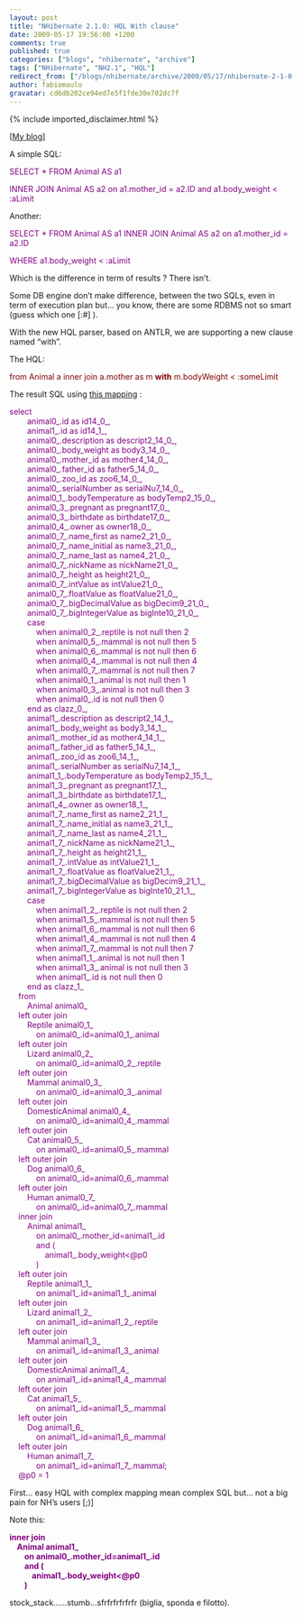 ```yaml
---
layout: post
title: "NHibernate 2.1.0: HQL With clause"
date: 2009-05-17 19:56:00 +1200
comments: true
published: true
categories: ["blogs", "nhibernate", "archive"]
tags: ["NHibernate", "NH2.1", "HQL"]
redirect_from: ["/blogs/nhibernate/archive/2009/05/17/nhibernate-2-1-0-hql-with-clause.aspx/", "/blogs/nhibernate/archive/2009/05/17/nhibernate-2-1-0-hql-with-clause.html"]
author: fabiomaulo
gravatar: cd6db202ce94ed7e5f1fde30e702dc7f
---
```

{% include imported_disclaimer.html %}
<p>[<a href="http://fabiomaulo.blogspot.com/" target="_blank">My blog</a>]</p>
<p>A simple SQL:</p>
<p><span style="color: #800080">SELECT * FROM Animal AS a1 </span></p>
<p><span style="color: #800080">INNER JOIN Animal AS a2 on a1.mother_id = a2.ID and a1.body_weight &lt; :aLimit</span></p>
<p>Another:</p>
<p><span style="color: #800080">SELECT * FROM Animal AS a1 INNER JOIN Animal AS a2 on a1.mother_id = a2.ID </span></p>
<p><span style="color: #800080">WHERE a1.body_weight &lt; :aLimit</span></p>
<p>Which is the difference in term of results ? There isn&rsquo;t.</p>
<p>Some DB engine don&rsquo;t make difference, between the two SQLs, even in term of execution plan but&hellip; you know, there are some RDBMS not so smart (guess which one [:#]&nbsp;).</p>
<p>With the new HQL parser, based on ANTLR, we are supporting a new clause named &ldquo;with&rdquo;.</p>
<p>The HQL:</p>
<p><span style="color: #800000">from Animal a inner join a.mother as m <strong><span style="color: #800000">with</span></strong> m.bodyWeight &lt; :someLimit</span></p>
<p>The result SQL using <a href="http://fabiomaulo.blogspot.com/2009/05/oh-beautiful-sql.html">this mapping</a> :</p>
<p><span style="color: #800080">select      <br />&nbsp;&nbsp;&nbsp;&nbsp;&nbsp;&nbsp;&nbsp; animal0_.id as id14_0_,       <br />&nbsp;&nbsp;&nbsp;&nbsp;&nbsp;&nbsp;&nbsp; animal1_.id as id14_1_,       <br />&nbsp;&nbsp;&nbsp;&nbsp;&nbsp;&nbsp;&nbsp; animal0_.description as descript2_14_0_,       <br />&nbsp;&nbsp;&nbsp;&nbsp;&nbsp;&nbsp;&nbsp; animal0_.body_weight as body3_14_0_,       <br />&nbsp;&nbsp;&nbsp;&nbsp;&nbsp;&nbsp;&nbsp; animal0_.mother_id as mother4_14_0_,       <br />&nbsp;&nbsp;&nbsp;&nbsp;&nbsp;&nbsp;&nbsp; animal0_.father_id as father5_14_0_,       <br />&nbsp;&nbsp;&nbsp;&nbsp;&nbsp;&nbsp;&nbsp; animal0_.zoo_id as zoo6_14_0_,       <br />&nbsp;&nbsp;&nbsp;&nbsp;&nbsp;&nbsp;&nbsp; animal0_.serialNumber as serialNu7_14_0_,       <br />&nbsp;&nbsp;&nbsp;&nbsp;&nbsp;&nbsp;&nbsp; animal0_1_.bodyTemperature as bodyTemp2_15_0_,       <br />&nbsp;&nbsp;&nbsp;&nbsp;&nbsp;&nbsp;&nbsp; animal0_3_.pregnant as pregnant17_0_,       <br />&nbsp;&nbsp;&nbsp;&nbsp;&nbsp;&nbsp;&nbsp; animal0_3_.birthdate as birthdate17_0_,       <br />&nbsp;&nbsp;&nbsp;&nbsp;&nbsp;&nbsp;&nbsp; animal0_4_.owner as owner18_0_,       <br />&nbsp;&nbsp;&nbsp;&nbsp;&nbsp;&nbsp;&nbsp; animal0_7_.name_first as name2_21_0_,       <br />&nbsp;&nbsp;&nbsp;&nbsp;&nbsp;&nbsp;&nbsp; animal0_7_.name_initial as name3_21_0_,       <br />&nbsp;&nbsp;&nbsp;&nbsp;&nbsp;&nbsp;&nbsp; animal0_7_.name_last as name4_21_0_,       <br />&nbsp;&nbsp;&nbsp;&nbsp;&nbsp;&nbsp;&nbsp; animal0_7_.nickName as nickName21_0_,       <br />&nbsp;&nbsp;&nbsp;&nbsp;&nbsp;&nbsp;&nbsp; animal0_7_.height as height21_0_,       <br />&nbsp;&nbsp;&nbsp;&nbsp;&nbsp;&nbsp;&nbsp; animal0_7_.intValue as intValue21_0_,       <br />&nbsp;&nbsp;&nbsp;&nbsp;&nbsp;&nbsp;&nbsp; animal0_7_.floatValue as floatValue21_0_,       <br />&nbsp;&nbsp;&nbsp;&nbsp;&nbsp;&nbsp;&nbsp; animal0_7_.bigDecimalValue as bigDecim9_21_0_,       <br />&nbsp;&nbsp;&nbsp;&nbsp;&nbsp;&nbsp;&nbsp; animal0_7_.bigIntegerValue as bigInte10_21_0_,       <br />&nbsp;&nbsp;&nbsp;&nbsp;&nbsp;&nbsp;&nbsp; case       <br />&nbsp;&nbsp;&nbsp;&nbsp;&nbsp;&nbsp;&nbsp;&nbsp;&nbsp;&nbsp;&nbsp; when animal0_2_.reptile is not null then 2       <br />&nbsp;&nbsp;&nbsp;&nbsp;&nbsp;&nbsp;&nbsp;&nbsp;&nbsp;&nbsp;&nbsp; when animal0_5_.mammal is not null then 5       <br />&nbsp;&nbsp;&nbsp;&nbsp;&nbsp;&nbsp;&nbsp;&nbsp;&nbsp;&nbsp;&nbsp; when animal0_6_.mammal is not null then 6       <br />&nbsp;&nbsp;&nbsp;&nbsp;&nbsp;&nbsp;&nbsp;&nbsp;&nbsp;&nbsp;&nbsp; when animal0_4_.mammal is not null then 4       <br />&nbsp;&nbsp;&nbsp;&nbsp;&nbsp;&nbsp;&nbsp;&nbsp;&nbsp;&nbsp;&nbsp; when animal0_7_.mammal is not null then 7       <br />&nbsp;&nbsp;&nbsp;&nbsp;&nbsp;&nbsp;&nbsp;&nbsp;&nbsp;&nbsp;&nbsp; when animal0_1_.animal is not null then 1       <br />&nbsp;&nbsp;&nbsp;&nbsp;&nbsp;&nbsp;&nbsp;&nbsp;&nbsp;&nbsp;&nbsp; when animal0_3_.animal is not null then 3       <br />&nbsp;&nbsp;&nbsp;&nbsp;&nbsp;&nbsp;&nbsp;&nbsp;&nbsp;&nbsp;&nbsp; when animal0_.id is not null then 0       <br />&nbsp;&nbsp;&nbsp;&nbsp;&nbsp;&nbsp;&nbsp; end as clazz_0_,       <br />&nbsp;&nbsp;&nbsp;&nbsp;&nbsp;&nbsp;&nbsp; animal1_.description as descript2_14_1_,       <br />&nbsp;&nbsp;&nbsp;&nbsp;&nbsp;&nbsp;&nbsp; animal1_.body_weight as body3_14_1_,       <br />&nbsp;&nbsp;&nbsp;&nbsp;&nbsp;&nbsp;&nbsp; animal1_.mother_id as mother4_14_1_,       <br />&nbsp;&nbsp;&nbsp;&nbsp;&nbsp;&nbsp;&nbsp; animal1_.father_id as father5_14_1_,       <br />&nbsp;&nbsp;&nbsp;&nbsp;&nbsp;&nbsp;&nbsp; animal1_.zoo_id as zoo6_14_1_,       <br />&nbsp;&nbsp;&nbsp;&nbsp;&nbsp;&nbsp;&nbsp; animal1_.serialNumber as serialNu7_14_1_,       <br />&nbsp;&nbsp;&nbsp;&nbsp;&nbsp;&nbsp;&nbsp; animal1_1_.bodyTemperature as bodyTemp2_15_1_,       <br />&nbsp;&nbsp;&nbsp;&nbsp;&nbsp;&nbsp;&nbsp; animal1_3_.pregnant as pregnant17_1_,       <br />&nbsp;&nbsp;&nbsp;&nbsp;&nbsp;&nbsp;&nbsp; animal1_3_.birthdate as birthdate17_1_,       <br />&nbsp;&nbsp;&nbsp;&nbsp;&nbsp;&nbsp;&nbsp; animal1_4_.owner as owner18_1_,       <br />&nbsp;&nbsp;&nbsp;&nbsp;&nbsp;&nbsp;&nbsp; animal1_7_.name_first as name2_21_1_,       <br />&nbsp;&nbsp;&nbsp;&nbsp;&nbsp;&nbsp;&nbsp; animal1_7_.name_initial as name3_21_1_,       <br />&nbsp;&nbsp;&nbsp;&nbsp;&nbsp;&nbsp;&nbsp; animal1_7_.name_last as name4_21_1_,       <br />&nbsp;&nbsp;&nbsp;&nbsp;&nbsp;&nbsp;&nbsp; animal1_7_.nickName as nickName21_1_,       <br />&nbsp;&nbsp;&nbsp;&nbsp;&nbsp;&nbsp;&nbsp; animal1_7_.height as height21_1_,       <br />&nbsp;&nbsp;&nbsp;&nbsp;&nbsp;&nbsp;&nbsp; animal1_7_.intValue as intValue21_1_,       <br />&nbsp;&nbsp;&nbsp;&nbsp;&nbsp;&nbsp;&nbsp; animal1_7_.floatValue as floatValue21_1_,       <br />&nbsp;&nbsp;&nbsp;&nbsp;&nbsp;&nbsp;&nbsp; animal1_7_.bigDecimalValue as bigDecim9_21_1_,       <br />&nbsp;&nbsp;&nbsp;&nbsp;&nbsp;&nbsp;&nbsp; animal1_7_.bigIntegerValue as bigInte10_21_1_,       <br />&nbsp;&nbsp;&nbsp;&nbsp;&nbsp;&nbsp;&nbsp; case       <br />&nbsp;&nbsp;&nbsp;&nbsp;&nbsp;&nbsp;&nbsp;&nbsp;&nbsp;&nbsp;&nbsp; when animal1_2_.reptile is not null then 2       <br />&nbsp;&nbsp;&nbsp;&nbsp;&nbsp;&nbsp;&nbsp;&nbsp;&nbsp;&nbsp;&nbsp; when animal1_5_.mammal is not null then 5       <br />&nbsp;&nbsp;&nbsp;&nbsp;&nbsp;&nbsp;&nbsp;&nbsp;&nbsp;&nbsp;&nbsp; when animal1_6_.mammal is not null then 6       <br />&nbsp;&nbsp;&nbsp;&nbsp;&nbsp;&nbsp;&nbsp;&nbsp;&nbsp;&nbsp;&nbsp; when animal1_4_.mammal is not null then 4       <br />&nbsp;&nbsp;&nbsp;&nbsp;&nbsp;&nbsp;&nbsp;&nbsp;&nbsp;&nbsp;&nbsp; when animal1_7_.mammal is not null then 7       <br />&nbsp;&nbsp;&nbsp;&nbsp;&nbsp;&nbsp;&nbsp;&nbsp;&nbsp;&nbsp;&nbsp; when animal1_1_.animal is not null then 1       <br />&nbsp;&nbsp;&nbsp;&nbsp;&nbsp;&nbsp;&nbsp;&nbsp;&nbsp;&nbsp;&nbsp; when animal1_3_.animal is not null then 3       <br />&nbsp;&nbsp;&nbsp;&nbsp;&nbsp;&nbsp;&nbsp;&nbsp;&nbsp;&nbsp;&nbsp; when animal1_.id is not null then 0       <br />&nbsp;&nbsp;&nbsp;&nbsp;&nbsp;&nbsp;&nbsp; end as clazz_1_       <br />&nbsp;&nbsp;&nbsp; from       <br />&nbsp;&nbsp;&nbsp;&nbsp;&nbsp;&nbsp;&nbsp; Animal animal0_       <br />&nbsp;&nbsp;&nbsp; left outer join       <br />&nbsp;&nbsp;&nbsp;&nbsp;&nbsp;&nbsp;&nbsp; Reptile animal0_1_       <br />&nbsp;&nbsp;&nbsp;&nbsp;&nbsp;&nbsp;&nbsp;&nbsp;&nbsp;&nbsp;&nbsp; on animal0_.id=animal0_1_.animal       <br />&nbsp;&nbsp;&nbsp; left outer join       <br />&nbsp;&nbsp;&nbsp;&nbsp;&nbsp;&nbsp;&nbsp; Lizard animal0_2_       <br />&nbsp;&nbsp;&nbsp;&nbsp;&nbsp;&nbsp;&nbsp;&nbsp;&nbsp;&nbsp;&nbsp; on animal0_.id=animal0_2_.reptile       <br />&nbsp;&nbsp;&nbsp; left outer join       <br />&nbsp;&nbsp;&nbsp;&nbsp;&nbsp;&nbsp;&nbsp; Mammal animal0_3_       <br />&nbsp;&nbsp;&nbsp;&nbsp;&nbsp;&nbsp;&nbsp;&nbsp;&nbsp;&nbsp;&nbsp; on animal0_.id=animal0_3_.animal       <br />&nbsp;&nbsp;&nbsp; left outer join       <br />&nbsp;&nbsp;&nbsp;&nbsp;&nbsp;&nbsp;&nbsp; DomesticAnimal animal0_4_       <br />&nbsp;&nbsp;&nbsp;&nbsp;&nbsp;&nbsp;&nbsp;&nbsp;&nbsp;&nbsp;&nbsp; on animal0_.id=animal0_4_.mammal       <br />&nbsp;&nbsp;&nbsp; left outer join       <br />&nbsp;&nbsp;&nbsp;&nbsp;&nbsp;&nbsp;&nbsp; Cat animal0_5_       <br />&nbsp;&nbsp;&nbsp;&nbsp;&nbsp;&nbsp;&nbsp;&nbsp;&nbsp;&nbsp;&nbsp; on animal0_.id=animal0_5_.mammal       <br />&nbsp;&nbsp;&nbsp; left outer join       <br />&nbsp;&nbsp;&nbsp;&nbsp;&nbsp;&nbsp;&nbsp; Dog animal0_6_       <br />&nbsp;&nbsp;&nbsp;&nbsp;&nbsp;&nbsp;&nbsp;&nbsp;&nbsp;&nbsp;&nbsp; on animal0_.id=animal0_6_.mammal       <br />&nbsp;&nbsp;&nbsp; left outer join       <br />&nbsp;&nbsp;&nbsp;&nbsp;&nbsp;&nbsp;&nbsp; Human animal0_7_       <br />&nbsp;&nbsp;&nbsp;&nbsp;&nbsp;&nbsp;&nbsp;&nbsp;&nbsp;&nbsp;&nbsp; on animal0_.id=animal0_7_.mammal       <br />&nbsp;&nbsp;&nbsp; inner join       <br />&nbsp;&nbsp;&nbsp;&nbsp;&nbsp;&nbsp;&nbsp; Animal animal1_       <br />&nbsp;&nbsp;&nbsp;&nbsp;&nbsp;&nbsp;&nbsp;&nbsp;&nbsp;&nbsp;&nbsp; on animal0_.mother_id=animal1_.id       <br />&nbsp;&nbsp;&nbsp;&nbsp;&nbsp;&nbsp;&nbsp;&nbsp;&nbsp;&nbsp;&nbsp; and (       <br />&nbsp;&nbsp;&nbsp;&nbsp;&nbsp;&nbsp;&nbsp;&nbsp;&nbsp;&nbsp;&nbsp;&nbsp;&nbsp;&nbsp;&nbsp; animal1_.body_weight&lt;@p0       <br />&nbsp;&nbsp;&nbsp;&nbsp;&nbsp;&nbsp;&nbsp;&nbsp;&nbsp;&nbsp;&nbsp; )       <br />&nbsp;&nbsp;&nbsp; left outer join       <br />&nbsp;&nbsp;&nbsp;&nbsp;&nbsp;&nbsp;&nbsp; Reptile animal1_1_       <br />&nbsp;&nbsp;&nbsp;&nbsp;&nbsp;&nbsp;&nbsp;&nbsp;&nbsp;&nbsp;&nbsp; on animal1_.id=animal1_1_.animal       <br />&nbsp;&nbsp;&nbsp; left outer join       <br />&nbsp;&nbsp;&nbsp;&nbsp;&nbsp;&nbsp;&nbsp; Lizard animal1_2_       <br />&nbsp;&nbsp;&nbsp;&nbsp;&nbsp;&nbsp;&nbsp;&nbsp;&nbsp;&nbsp;&nbsp; on animal1_.id=animal1_2_.reptile       <br />&nbsp;&nbsp;&nbsp; left outer join       <br />&nbsp;&nbsp;&nbsp;&nbsp;&nbsp;&nbsp;&nbsp; Mammal animal1_3_       <br />&nbsp;&nbsp;&nbsp;&nbsp;&nbsp;&nbsp;&nbsp;&nbsp;&nbsp;&nbsp;&nbsp; on animal1_.id=animal1_3_.animal       <br />&nbsp;&nbsp;&nbsp; left outer join       <br />&nbsp;&nbsp;&nbsp;&nbsp;&nbsp;&nbsp;&nbsp; DomesticAnimal animal1_4_       <br />&nbsp;&nbsp;&nbsp;&nbsp;&nbsp;&nbsp;&nbsp;&nbsp;&nbsp;&nbsp;&nbsp; on animal1_.id=animal1_4_.mammal       <br />&nbsp;&nbsp;&nbsp; left outer join       <br />&nbsp;&nbsp;&nbsp;&nbsp;&nbsp;&nbsp;&nbsp; Cat animal1_5_       <br />&nbsp;&nbsp;&nbsp;&nbsp;&nbsp;&nbsp;&nbsp;&nbsp;&nbsp;&nbsp;&nbsp; on animal1_.id=animal1_5_.mammal       <br />&nbsp;&nbsp;&nbsp; left outer join       <br />&nbsp;&nbsp;&nbsp;&nbsp;&nbsp;&nbsp;&nbsp; Dog animal1_6_       <br />&nbsp;&nbsp;&nbsp;&nbsp;&nbsp;&nbsp;&nbsp;&nbsp;&nbsp;&nbsp;&nbsp; on animal1_.id=animal1_6_.mammal       <br />&nbsp;&nbsp;&nbsp; left outer join       <br />&nbsp;&nbsp;&nbsp;&nbsp;&nbsp;&nbsp;&nbsp; Human animal1_7_       <br />&nbsp;&nbsp;&nbsp;&nbsp;&nbsp;&nbsp;&nbsp;&nbsp;&nbsp;&nbsp;&nbsp; on animal1_.id=animal1_7_.mammal;       <br />&nbsp;&nbsp;&nbsp; @p0 = 1</span></p>
<p>First&hellip; easy HQL with complex mapping mean complex SQL but&hellip; not a big pain for NH&rsquo;s users [;)]</p>
<p>Note this:</p>
<p><strong><span style="color: #800080">inner join        <br />&nbsp;&nbsp;&nbsp; Animal animal1_         <br />&nbsp;&nbsp;&nbsp;&nbsp;&nbsp;&nbsp;&nbsp; on animal0_.mother_id=animal1_.id         <br />&nbsp;&nbsp;&nbsp;&nbsp;&nbsp;&nbsp;&nbsp; and (         <br />&nbsp;&nbsp;&nbsp;&nbsp;&nbsp;&nbsp;&nbsp;&nbsp;&nbsp;&nbsp;&nbsp; animal1_.body_weight&lt;@p0         <br />&nbsp;&nbsp;&nbsp;&nbsp;&nbsp;&nbsp;&nbsp; )</span> </strong></p>
<p>stock_stack&hellip;&hellip;stumb&hellip;sfrfrfrfrfrfr (biglia, sponda e filotto).</p>
